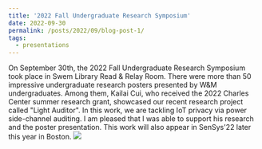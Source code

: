 ```yaml
---
title: '2022 Fall Undergraduate Research Symposium'
date: 2022-09-30
permalink: /posts/2022/09/blog-post-1/
tags:
  - presentations
---
```


On September 30th, the 2022 Fall Undergraduate Research Symposium took place in Swem Library Read & Relay Room. There were more than 50 impressive undergraduate research posters presented by W&M undergraduates. Among them, Kailai Cui, who received the 2022 Charles Center summer research grant, showcased our recent research project called "Light Auditor". In this work, we are tackling IoT privacy via power side-channel auditing. I am pleased that I was able to support his research and the poster presentation. This work will also appear in SenSys'22 later this year in Boston.
![](2022-09-30-blog-post.png)
